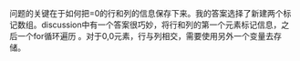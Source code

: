 问题的关键在于如何把=0的行和列的信息保存下来。我的答案选择了新建两个标记数组。discussion中有一个答案很巧妙，将行和列的第一个元素标记信息，之后一个for循环遍历
。对于0,0元素，行与列相交，需要使用另外一个变量去存储。

